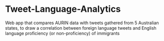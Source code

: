 # Tweet-Language-Analytics
Web app that compares AURIN data with tweets gathered from 5 Australian states, to draw a correlation between foreign language tweets and English language proficiency (or non-proficiency) of immigrants
